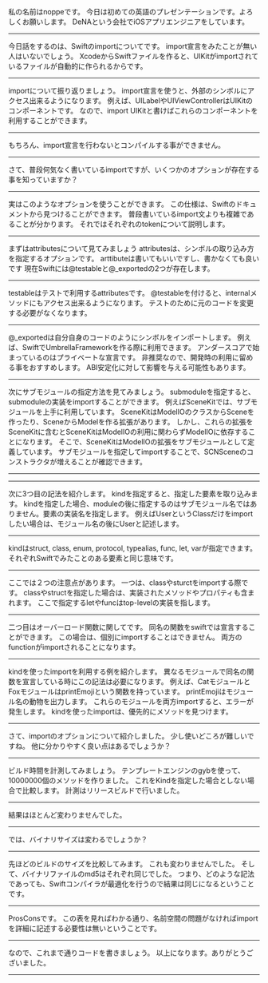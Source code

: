 

私の名前はnoppeです。
今日は初めての英語のプレゼンテーションです。よろしくお願いします。
DeNAという会社でiOSアプリエンジニアをしています。

---

今日話をするのは、Swiftのimportについてです。
import宣言をみたことが無い人はいないでしょう。
XcodeからSwiftファイルを作ると、UIKitがimportされているファイルが自動的に作られるからです。

---

importについて振り返りましょう。
import宣言を使うと、外部のシンボルにアクセス出来るようになります。
例えば、UILabelやUIViewControllerはUIKitのコンポーネントです。
なので、import UIKitと書けばこれらのコンポーネントを利用することができます。

---

もちろん、import宣言を行わないとコンパイルする事ができません。

---

さて、普段何気なく書いているimportですが、いくつかのオプションが存在する事を知っていますか？

---

実はこのようなオプションを使うことができます。
この仕様は、Swiftのドキュメントから見つけることができます。
普段書いているimport文よりも複雑であることが分かります。
それではそれぞれのtokenについて説明します。

---

まずはattributesについて見てみましょう
attributesは、シンボルの取り込み方を指定するオプションです。
arttibuteは書いてもいいですし、書かなくても良いです
現在Swiftには@testableと@_exportedの2つが存在します。

---

testableはテストで利用するattributesです。
@testableを付けると、internalメソッドにもアクセス出来るようになります。
テストのために元のコードを変更する必要がなくなります。

---

@_exportedは自分自身のコードのようにシンボルをインポートします。
例えば、SwiftでUmbrellaFrameworkを作る際に利用できます。
アンダースコアで始まっているのはプライベートな宣言です。
非推奨なので、開発時の利用に留める事をおすすめします。
ABI安定化に対して影響を与える可能性もあります。

---

次にサブモジュールの指定方法を見てみましょう。
submoduleを指定すると、submoduleの実装をimportすることができます。
例えばSceneKitでは、サブモジュールを上手に利用しています。
SceneKitはModelIOのクラスからSceneを作ったり、SceneからModelを作る拡張があります。
しかし、これらの拡張をSceneKitに含むとSceneKitはModelIOの利用に関わらずModelIOに依存することになります。
そこで、SceneKitはModelIOの拡張をサブモジュールとして定義しています。
サブモジュールを指定してimportすることで、SCNSceneのコンストラクタが増えることが確認できます。

---

<!-- 
サブモジュールのあるフレームワークを作るには、modulemapでexplictを使って宣言します。
Swiftは単一のモジュールとして定義されるため、サブモジュールを宣言できるのはObjective-Cのフレームワークだけです。
あなたはSwiftでモジュールを書くでしょうから、実際は、自分で作ったライブラリでこの宣言をすることは多く無いかもしれません。 -->

---

次に3つ目の記法を紹介します。
kindを指定すると、指定した要素を取り込みます。
kindを指定した場合、moduleの後に指定するのはサブモジュール名ではありません。要素の実装名を指定します。
例えばUserというClassだけをimportしたい場合は、モジュール名の後にUserと記述します。

---

kindはstruct, class, enum, protocol, typealias, func, let, varが指定できます。
それぞれSwiftでみたことのある要素と同じ意味です。

---

ここでは２つの注意点があります。
一つは、classやsturctをimportする際です。
classやstructを指定した場合は、実装されたメソッドやプロパティも含まれます。
ここで指定するletやfuncはtop-levelの実装を指します。

---

二つ目はオーバーロード関数に関してです。
同名の関数をswiftでは宣言することができます。
この場合は、個別にimportすることはできません。
両方のfunctionがimportされることになります。

---

kindを使ったimportを利用する例を紹介します。
異なるモジュールで同名の関数を宣言している時にこの記法は必要になります。
例えば、CatモジュールとFoxモジュールはprintEmojiという関数を持っています。
printEmojiはモジュール名の動物を出力します。
これらのモジュールを両方importすると、エラーが発生します。
kindを使ったimportは、優先的にメソッドを見つけます。

---

さて、importのオプションについて紹介しました。
少し使いどころが難しいですね。
他に分かりやすく良い点はあるでしょうか？

---

ビルド時間を計測してみましょう。
テンプレートエンジンのgybを使って、10000000個のメソッドを作りました。
これをKindを指定した場合としない場合で比較します。
計測はリリースビルドで行いました。

---

結果はほとんど変わりませんでした。

---

では、バイナリサイズは変わるでしょうか？

---

先ほどのビルドのサイズを比較してみます。
これも変わりませんでした。
そして、バイナリファイルのmd5はそれぞれ同じでした。
つまり、どのような記法であっても、Swiftコンパイラが最適化を行うので結果は同じになるということです。

---

ProsConsです。
この表を見ればわかる通り、名前空間の問題がなければimportを詳細に記述する必要性は無いということです。

---

なので、これまで通りコードを書きましょう。
以上になります。ありがとうございました。

---
